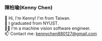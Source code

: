 ### 陳柏瑜(Kenny Chen)

🌱 Hi, I'm Kenny! I'm from Taiwan.  
🏫 I graduated from NYUST.  
👨‍💻 I'm a machine vision software engineer.  
📫 Contact me: kennychen880127@gmail.com  
